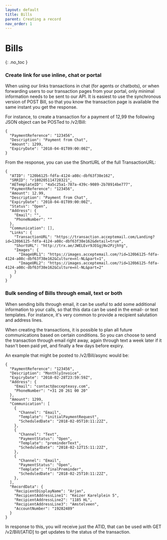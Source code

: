 ```yaml
---
layout: default
title: Bills
parent: Creating a record
nav_order: 1
---
```


# Bills
{: .no_toc }

### Create link for use inline, chat or portal
When using our links transactions in chat (for agents or chatbots), or when forwarding users to our transaction pages from your portal, only minimal information needs to be sent to our API. It is easiest to use the synchronous version of POST Bill, so that you know the transaction page is available the same instant you get the response.

For instance, to create a transaction for a payment of 12,99 the following JSON object can be POSTed to /v2/Bill:
```
{
  "PaymentReference": "123456",
  "Description": "Payment from Chat",
  "Amount": 1299,
  "ExpiryDate": "2018-04-01T09:00:00Z",
}
```

From the response, you can use the ShortURL of the full TransactionURL:

```
{
  "ATID": "120b6125-fdfa-4124-a08c-dbf63f38e162",
  "SRRID": "r180205114728321",
  "AETemplateID": "4a5c25a1-787a-439c-9089-2b78914be777",
  "PaymentReference": "123456",
  "Amount": 12.99,
  "Description": "Payment from Chat",
  "ExpiryDate": "2018-04-01T09:00:00Z",
  "Status": "Open",
  "Address": {
    "Email": "",
    "PhoneNumber": ""
  },
  "Communication": [],
  "Links": {
    "TransactionURL": "https://transaction.acceptemail.com/Landing?id=120b6125-fdfa-4124-a08c-dbf63f38e162&detail=true",
    "ShortURL": "http://trx.ae/JWELEvr9JEGgjNv2PzjhYg",
    "Images": {
      "ImageURL1": "https://images.acceptemail.com/?id=120b6125-fdfa-4124-a08c-dbf63f38e162&Culture=nl-NL&part=1",
      "ImageURL2": "https://images.acceptemail.com/?id=120b6125-fdfa-4124-a08c-dbf63f38e162&Culture=nl-NL&part=2"
    }
  }
}
```

<a id="bulk-sending"></a>
### Bulk sending of Bills through email, text or both
When sending bills through email, it can be useful to add some additional information to your calls, so that this data can be used in the email- or text templates. For instance, it's very common to provide a recipient salutation and address lines.

When creating the transactions, it is possible to plan all future communications based on certain conditions. So you can choose to send the transaction through email right away, again through text a week later if it hasn't been paid yet, and finally a few days before expiry.

An example that might be posted to /v2/Bill/async would be:
```
{
  "PaymentReference": "123456",
  "Description": "MonthlyInvoice",
  "ExpiryDate": "2018-02-28T23:59:59Z",
  "Address": {
    "Email": "contact@accepteasy.com",
    "PhoneNumber": "+31 20 261 00 20"
  },
  "Amount": 1299,
  "Communication": [
    {
      "Channel": "Email",
      "Template": "initialPaymentRequest",
      "ScheduledDate": "2018-02-05T10:11:22Z",
    },
    {
      "Channel": "Text",
      "PaymentStatus": "Open",
      "Template": "preminderText",
      "ScheduledDate": "2018-02-12T15:11:22Z",
    },
    {
      "Channel": "Email",
      "PaymentStatus": "Open",
      "Template": "finalPreminder",
      "ScheduledDate": "2018-02-25T10:11:22Z",
    },
  ],
  "RecordData": {
    "RecipientDisplayName": "Arjan",
    "RecipientAddressLine1": "Keizer Karelplein 5",
    "RecipientAddressLine2": "1185 HL",
    "RecipientAddressLine3": "Amstelveen",
    "AccountNumber": "19282489"
  }
}
```

In response to this, you will receive just the ATID, that can be used with GET /v2/Bill/[ATID] to get updates to the status of the transaction.
